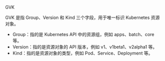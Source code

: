 GVK

GVK 是指 Group、Version 和 Kind 三个字段，用于唯一标识 Kubernetes 资源对象。

- Group：指的是 Kubernetes API 中的资源组，例如 apps、batch、core 等。
- Version：指的是资源对象的 API 版本，例如 v1、v1beta1、v2alpha1 等。
- Kind：指的是资源对象的类型，例如 Pod、Service、Deployment 等。
